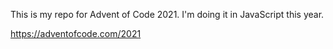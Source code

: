 This is my repo for Advent of Code 2021. I'm doing it in JavaScript this year.

https://adventofcode.com/2021
